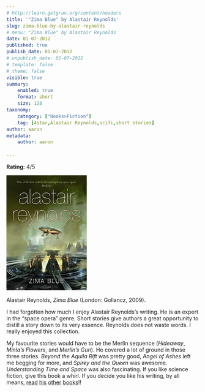 ```yaml
---
# http://learn.getgrav.org/content/headers
title: '"Zima Blue" by Alastair Reynolds'
slug: zima-blue-by-alastair-reynolds
# menu: "Zima Blue" by Alastair Reynolds
date: 01-07-2012
published: true
publish_date: 01-07-2012
# unpublish_date: 01-07-2012
# template: false
# theme: false
visible: true
summary:
    enabled: true
    format: short
    size: 128
taxonomy:
    category: ["Books>Fiction"]
    tag: [4star,Alastair Reynolds,scifi,short stories]
author: aaron
metadata:
    author: aaron

---
```


**Rating:** 4/5

![](cover-210x300.jpg "Zima Blue")

Alastair Reynolds, *Zima Blue* (London: Gollancz, 2009).

I had forgotten how much I enjoy Alastair Reynolds’s writing. He is an expert in the “space opera” genre. Short stories give authors a great opportunity to distill a story down to its very essence. Reynolds does not waste words. I really enjoyed this collection.

My favourite stories would have to be the Merlin sequence (*Hideaway*, *Minla’s Flowers*, and *Merlin’s Gun*). He covered a lot of ground in those three stories. *Beyond the Aquila Rift* was pretty good, *Angel of Ashes* left me begging for more, and *Spirey and the Queen* was awesome. *Understanding Time and Space* was also fascinating. If you like science fiction, give this book a whirl. If you decide you like his writing, by all means, [read](../house-of-suns-by-alastair-reynolds "“House of Suns” by Alastair Reynolds") [his](../the-six-directions-of-space-by-alastair-reynolds "“The Six Directions of Space” by Alastair Reynolds") [other](../the-prefect-by-alastair-reynolds "“The Prefect” by Alastair Reynolds") [books](../revelation-space-trilogy-by-alastair-reynolds "“Revelation Space” trilogy by Alastair Reynolds")!!

